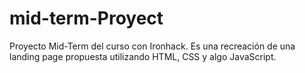 # mid-term-Proyect
Proyecto Mid-Term del curso con Ironhack. Es una recreación de una landing page propuesta utilizando HTML, CSS y algo JavaScript.
